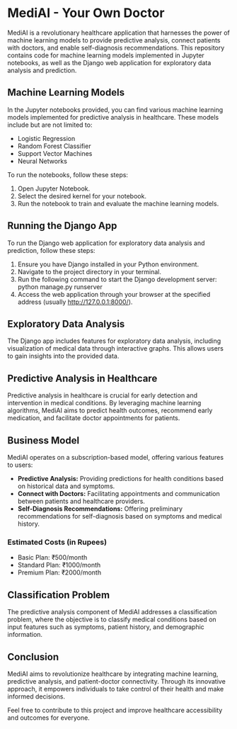 # MediAI - Your Own Doctor

MediAI is a revolutionary healthcare application that harnesses the power of machine learning models to provide predictive analysis, connect patients with doctors, and enable self-diagnosis recommendations. This repository contains code for machine learning models implemented in Jupyter notebooks, as well as the Django web application for exploratory data analysis and prediction.

## Machine Learning Models

In the Jupyter notebooks provided, you can find various machine learning models implemented for predictive analysis in healthcare. These models include but are not limited to:

- Logistic Regression
- Random Forest Classifier
- Support Vector Machines
- Neural Networks

To run the notebooks, follow these steps:

1. Open Jupyter Notebook.
2. Select the desired kernel for your notebook.
3. Run the notebook to train and evaluate the machine learning models.

## Running the Django App

To run the Django web application for exploratory data analysis and prediction, follow these steps:

1. Ensure you have Django installed in your Python environment.
2. Navigate to the project directory in your terminal.
3. Run the following command to start the Django development server: python manage.py runserver
4. Access the web application through your browser at the specified address (usually http://127.0.0.1:8000/).

## Exploratory Data Analysis

The Django app includes features for exploratory data analysis, including visualization of medical data through interactive graphs. This allows users to gain insights into the provided data.

## Predictive Analysis in Healthcare

Predictive analysis in healthcare is crucial for early detection and intervention in medical conditions. By leveraging machine learning algorithms, MediAI aims to predict health outcomes, recommend early medication, and facilitate doctor appointments for patients.

## Business Model

MediAI operates on a subscription-based model, offering various features to users:

- **Predictive Analysis:** Providing predictions for health conditions based on historical data and symptoms.
- **Connect with Doctors:** Facilitating appointments and communication between patients and healthcare providers.
- **Self-Diagnosis Recommendations:** Offering preliminary recommendations for self-diagnosis based on symptoms and medical history.

### Estimated Costs (in Rupees)

- Basic Plan: ₹500/month
- Standard Plan: ₹1000/month
- Premium Plan: ₹2000/month

## Classification Problem

The predictive analysis component of MediAI addresses a classification problem, where the objective is to classify medical conditions based on input features such as symptoms, patient history, and demographic information.

## Conclusion

MediAI aims to revolutionize healthcare by integrating machine learning, predictive analysis, and patient-doctor connectivity. Through its innovative approach, it empowers individuals to take control of their health and make informed decisions.

Feel free to contribute to this project and improve healthcare accessibility and outcomes for everyone.



